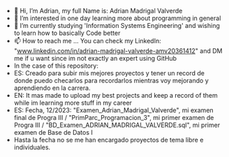 - 👋 Hi, I’m Adrian, my full Name is: Adrian Madrigal Valverde
- 👀 I’m interested in one day learning more about programming in general
- 🌱 I’m currently studying 'Information Systems Engineering' and wishing to learn how to basically Code better
- 📫 How to reach me ... You can check my LinkedIn: "www.linkedin.com/in/adrian-madrigal-valverde-amv20361412" and DM me if u want since im not exactly an expert using GitHub
- In the case of this repository:
- ES: Creado para subir mis mejores proyectos y tener un record de donde puedo checarlos para recordarlos mientras voy mejorando y aprendiendo en la carrera.
- EN: It mas made to upload my best projects and keep a record of them while im learning more stuff in my career
- ES: Fecha, 12/2023: "Examen_Adrian_Madrigal_Valverde", mi examen final de Progra III / "PrimParc_Programacion_3", mi primer examen de Progra III / "BD_Examen_ADRIAN_MADRIGAL_VALVERDE.sql", mi primer examen de Base de Datos I
- Hasta la fecha no se me han encargado proyectos de tema libre e individuales.
